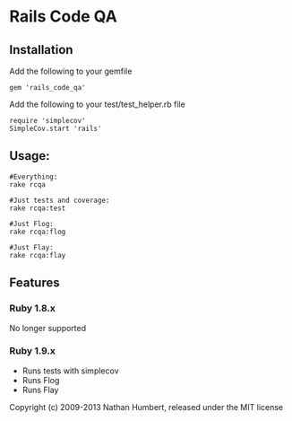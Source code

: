 # Rails Code QA

## Installation

Add the following to your gemfile

	gem 'rails_code_qa'

Add the following to your test/test_helper.rb file

	require 'simplecov'
	SimpleCov.start 'rails'

## Usage:

	#Everything:
	rake rcqa

	#Just tests and coverage:
	rake rcqa:test

	#Just Flog:
	rake rcqa:flog

	#Just Flay:
	rake rcqa:flay

## Features
### Ruby 1.8.x
No longer supported

### Ruby 1.9.x

* Runs tests with simplecov
* Runs Flog
* Runs Flay



Copyright (c) 2009-2013 Nathan Humbert, released under the MIT license
